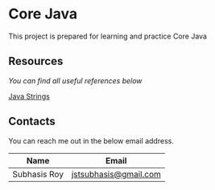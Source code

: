 # Core Java 

This project is prepared for learning and practice Core Java

## Resources
_You can find all useful references below_

[Java Strings](ReadString.md)





## Contacts
You can reach me out in the below email address.

|Name|Email|   
|----|-----|      
|Subhasis Roy|jstsubhasis@gmail.com| 